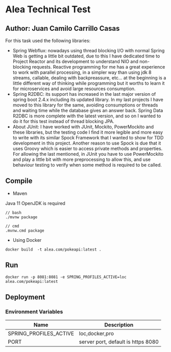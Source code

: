 # Alea Technical Test

## Author: Juan Camilo Carrillo Casas

For this task used the following libraries:

* Spring Webflux: nowadays using thread blocking I/O with normal Spring Web is getting a little bit outdated, due to this I have dedicated time to Project Reactor and its development to understand NIO and non-blocking requests. Reactive programming for me has a great experience to work with parallel processing, in a simpler way than using jdk 8 streams, callable, dealing with backpreassure, etc... at the beginning is a little different way of thinking while programming but it worths to learn it for microservices and avoid large resources consumption.
* Spring R2DBC: its support has increased in the last major version of spring boot 2.4.x including its updated library. In my last projects I have moved to this library for the same, avoiding consumptions or threads and waiting time while the database gives an answer back. Spring Data R2DBC is more complete with the latest version, and so on I wanted to do it for this test instead of thread blocking JPA.
* About JUnit: I have worked with JUnit, Mockito, PowerMockito and these libraries, but the testing code I find it more legible and more easy to write with its similar Spock Framework that I wanted to show for TDD development in this project. Another reason to use Spock is due that it uses Groovy which is easier to access private methods and properties. For allowing the last mentioned, in JUnit you have to use PowerMockito and play a little bit with more preprocessing to allow this, and use behaviour testing to verify when some method is required to be called.

## Compile

* Maven 
 
 Java 11 OpenJDK is required
```
// bash
./mvnw package

// cmd
.mvnw.cmd package
```

* Using Docker

`docker build  -t alea.com/pokeapi:latest .`

## Run

`docker run -p 8081:8081 -e SPRING_PROFILES_ACTIVE=loc alea.com/pokeapi:latest`

## Deployment
### Environment Variables
| Name | Description |
|------|------|
|SPRING_PROFILES_ACTIVE|loc,docker,pro|
|PORT|server port, default is https 8080|
